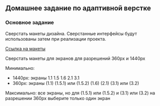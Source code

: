 ## Домашнее задание по адаптивной верстке

### Основное задание
Сверстать макеты дизайна. Сверстанные интерфейсы будут использованы затем при реализации проекта.

[Ссылка на макеты](https://www.figma.com/file/hZkmMsLP9e6qGROwbVgaFK/%D0%A8%D0%A0%D0%98_Arcanum?node-id=0%3A1)

Сверстать макеты для экранов для разрешений 360px и 1440px

Минимально:
- 1440px: экраны 1.1 1.5 1.6 2.1 3.1
- 360px: экраны (1.1) (1.5.1) или (1.5.2) (1.6) (2.1) (3.1) или (3.2) 

Максимально: 
все экраны, но для (1.5.1) или (1.5.2) и (3.1) или (3.2) на разрешении 360px выберите только один экран
